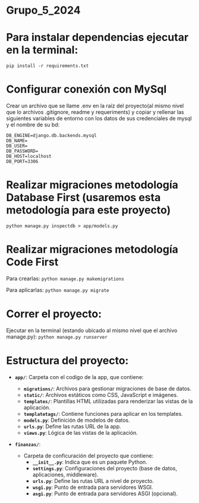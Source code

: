 # Grupo_5_2024

# Para instalar dependencias ejecutar en la terminal:

`pip install -r requirements.txt`

# Configurar conexión con MySql
Crear un archivo que se llame .env en la raíz del proyecto(al mismo nivel que lo archivos .gitignore, readme y requeriments) y copiar y rellenar las siguientes variables de entorno con los datos de sus credenciales de mysql y el nombre de su bd:

```
DB_ENGINE=django.db.backends.mysql
DB_NAME=
DB_USER=
DB_PASSWORD=
DB_HOST=localhost
DB_PORT=3306
```

# Realizar migraciones metodología Database First (usaremos esta metodología para este proyecto)
`python manage.py inspectdb > app/models.py`

# Realizar migraciones metodología Code First
Para crearlas:
`python manage.py makemigrations`

Para aplicarlas:
`python manage.py migrate`

# Correr el proyecto:
Ejecutar en la terminal (estando ubicado al mismo nivel que el archivo manage.py):
`python manage.py runserver`

# Estructura del proyecto:

- **`app/`**: Carpeta con el codigo de la app, que contiene:
    - **`migrations/`**: Archivos para gestionar migraciones de base de datos.
    - **`static/`**: Archivos estáticos como CSS, JavaScript e imágenes.
    - **`templates/`**: Plantillas HTML utilizadas para renderizar las vistas de la aplicación.
    - **`templatetags/`**: Contiene funciones para aplicar en los templates.
    - **`models.py`**: Definición de modelos de datos.
    - **`urls.py`**: Define las rutas URL de la app.
    - **`views.py`**: Lógica de las vistas de la aplicación.

- **`finanzas/`**: 
  - Carpeta de conficuración del proyecto que contiene:
    - **`__init__.py`**: Indica que es un paquete Python.
    - **`settings.py`**: Configuraciones del proyecto (base de datos, aplicaciones, middleware).
    - **`urls.py`**: Define las rutas URL a nivel de proyecto.
    - **`wsgi.py`**: Punto de entrada para servidores WSGI.
    - **`asgi.py`**: Punto de entrada para servidores ASGI (opcional).